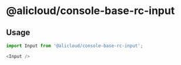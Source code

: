 # @alicloud/console-base-rc-input

## Usage

```js
import Input from '@alicloud/console-base-rc-input';

<Input />
```
